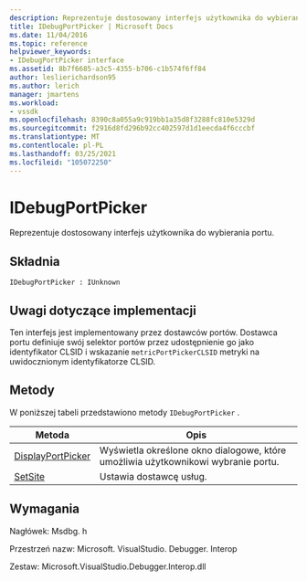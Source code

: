 ```yaml
---
description: Reprezentuje dostosowany interfejs użytkownika do wybierania portu.
title: IDebugPortPicker | Microsoft Docs
ms.date: 11/04/2016
ms.topic: reference
helpviewer_keywords:
- IDebugPortPicker interface
ms.assetid: 8b7f6685-a3c5-4355-b706-c1b574f6ff84
author: leslierichardson95
ms.author: lerich
manager: jmartens
ms.workload:
- vssdk
ms.openlocfilehash: 8390c8a055a9c919bb1a35d8f3288fc810e5329d
ms.sourcegitcommit: f2916d8fd296b92cc402597d1d1eecda4f6cccbf
ms.translationtype: MT
ms.contentlocale: pl-PL
ms.lasthandoff: 03/25/2021
ms.locfileid: "105072250"
---
```

# <a name="idebugportpicker"></a>IDebugPortPicker
Reprezentuje dostosowany interfejs użytkownika do wybierania portu.

## <a name="syntax"></a>Składnia

```
IDebugPortPicker : IUnknown
```

## <a name="notes-for-implementers"></a>Uwagi dotyczące implementacji
 Ten interfejs jest implementowany przez dostawców portów. Dostawca portu definiuje swój selektor portów przez udostępnienie go jako identyfikator CLSID i wskazanie `metricPortPickerCLSID` metryki na uwidocznionym identyfikatorze CLSID.

## <a name="methods"></a>Metody
 W poniższej tabeli przedstawiono metody `IDebugPortPicker` .

|Metoda|Opis|
|------------|-----------------|
|[DisplayPortPicker](../../../extensibility/debugger/reference/idebugportpicker-displayportpicker.md)|Wyświetla określone okno dialogowe, które umożliwia użytkownikowi wybranie portu.|
|[SetSite](../../../extensibility/debugger/reference/idebugportpicker-setsite.md)|Ustawia dostawcę usług.|

## <a name="requirements"></a>Wymagania
 Nagłówek: Msdbg. h

 Przestrzeń nazw: Microsoft. VisualStudio. Debugger. Interop

 Zestaw: Microsoft.VisualStudio.Debugger.Interop.dll
